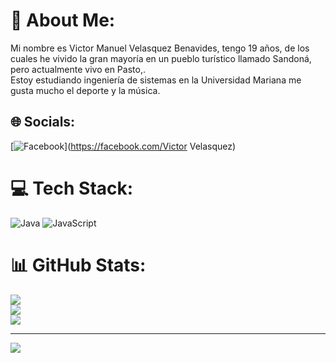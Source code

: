# 💫 About Me:
Mi nombre es Victor Manuel Velasquez Benavides, tengo 19 años, de los cuales he vivido la gran mayoría en un pueblo turístico llamado Sandoná, pero actualmente vivo en Pasto,.<br>Estoy estudiando ingeniería de sistemas en la Universidad Mariana me gusta mucho el deporte y la música.


## 🌐 Socials:
[![Facebook](https://img.shields.io/badge/Facebook-%231877F2.svg?logo=Facebook&logoColor=white)](https://facebook.com/Victor Velasquez) 

# 💻 Tech Stack:
![Java](https://img.shields.io/badge/java-%23ED8B00.svg?style=for-the-badge&logo=java&logoColor=white) ![JavaScript](https://img.shields.io/badge/javascript-%23323330.svg?style=for-the-badge&logo=javascript&logoColor=%23F7DF1E)
# 📊 GitHub Stats:
![](https://github-readme-stats.vercel.app/api?username=VicMan25&theme=dark&hide_border=false&include_all_commits=false&count_private=false)<br/>
![](https://github-readme-streak-stats.herokuapp.com/?user=VicMan25&theme=dark&hide_border=false)<br/>
![](https://github-readme-stats.vercel.app/api/top-langs/?username=VicMan25&theme=dark&hide_border=false&include_all_commits=false&count_private=false&layout=compact)

---
[![](https://visitcount.itsvg.in/api?id=VicMan25&icon=0&color=0)](https://visitcount.itsvg.in)

<!-- Proudly created with GPRM ( https://gprm.itsvg.in ) -->
